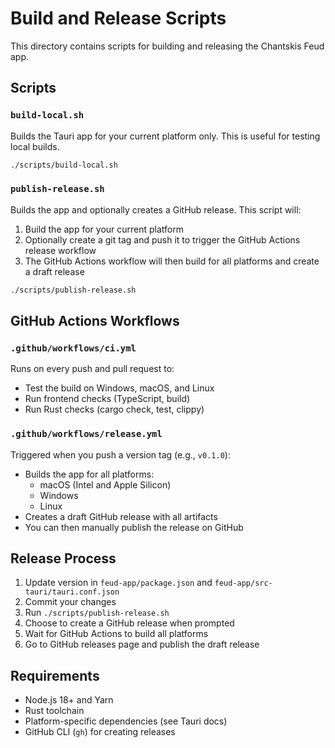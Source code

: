 # Build and Release Scripts

This directory contains scripts for building and releasing the Chantskis Feud app.

## Scripts

### `build-local.sh`
Builds the Tauri app for your current platform only. This is useful for testing local builds.

```bash
./scripts/build-local.sh
```

### `publish-release.sh`
Builds the app and optionally creates a GitHub release. This script will:
1. Build the app for your current platform
2. Optionally create a git tag and push it to trigger the GitHub Actions release workflow
3. The GitHub Actions workflow will then build for all platforms and create a draft release

```bash
./scripts/publish-release.sh
```

## GitHub Actions Workflows

### `.github/workflows/ci.yml`
Runs on every push and pull request to:
- Test the build on Windows, macOS, and Linux
- Run frontend checks (TypeScript, build)
- Run Rust checks (cargo check, test, clippy)

### `.github/workflows/release.yml`
Triggered when you push a version tag (e.g., `v0.1.0`):
- Builds the app for all platforms:
  - macOS (Intel and Apple Silicon)
  - Windows
  - Linux
- Creates a draft GitHub release with all artifacts
- You can then manually publish the release on GitHub

## Release Process

1. Update version in `feud-app/package.json` and `feud-app/src-tauri/tauri.conf.json`
2. Commit your changes
3. Run `./scripts/publish-release.sh`
4. Choose to create a GitHub release when prompted
5. Wait for GitHub Actions to build all platforms
6. Go to GitHub releases page and publish the draft release

## Requirements

- Node.js 18+ and Yarn
- Rust toolchain
- Platform-specific dependencies (see Tauri docs)
- GitHub CLI (`gh`) for creating releases
